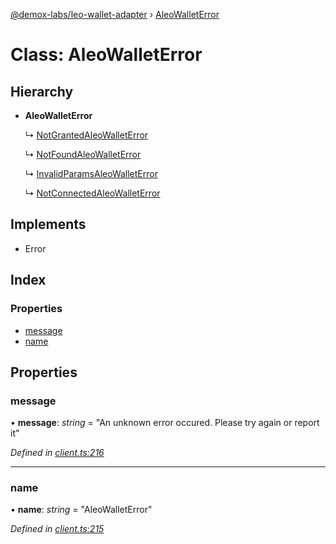[@demox-labs/leo-wallet-adapter](../README.md) › [AleoWalletError](aleowalleterror.md)

# Class: AleoWalletError

## Hierarchy

* **AleoWalletError**

  ↳ [NotGrantedAleoWalletError](notgrantedaleowalleterror.md)

  ↳ [NotFoundAleoWalletError](notfoundaleowalleterror.md)

  ↳ [InvalidParamsAleoWalletError](invalidparamsaleowalleterror.md)

  ↳ [NotConnectedAleoWalletError](notconnectedaleowalleterror.md)

## Implements

* Error

## Index

### Properties

* [message](aleowalleterror.md#message)
* [name](aleowalleterror.md#name)

## Properties

###  message

• **message**: *string* = "An unknown error occured. Please try again or report it"

*Defined in [client.ts:216](https://github.com/madfish-solutions/aleowallet-dapp/blob/0871fa5/src/client.ts#L216)*

___

###  name

• **name**: *string* = "AleoWalletError"

*Defined in [client.ts:215](https://github.com/madfish-solutions/aleowallet-dapp/blob/0871fa5/src/client.ts#L215)*

